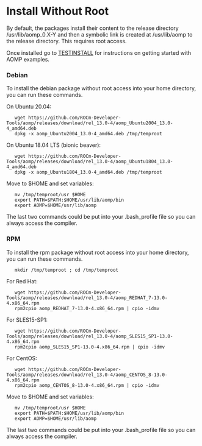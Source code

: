 # Install Without Root
By default, the packages install their content to the release directory /usr/lib/aomp_0.X-Y and then a  symbolic link is created at /usr/lib/aomp to the release directory. This requires root access.

Once installed go to [TESTINSTALL](TESTINSTALL.md) for instructions on getting started with AOMP examples.

### Debian
To install the debian package without root access into your home directory, you can run these commands.<br>

On Ubuntu 20.04:
```
   wget https://github.com/ROCm-Developer-Tools/aomp/releases/download/rel_13.0-4/aomp_Ubuntu2004_13.0-4_amd64.deb
   dpkg -x aomp_Ubuntu2004_13.0-4_amd64.deb /tmp/temproot
```
On Ubuntu 18.04 LTS (bionic beaver):
```
   wget https://github.com/ROCm-Developer-Tools/aomp/releases/download/rel_13.0-4/aomp_Ubuntu1804_13.0-4_amd64.deb
   dpkg -x aomp_Ubuntu1804_13.0-4_amd64.deb /tmp/temproot
```
Move to $HOME and set variables:
```
   mv /tmp/temproot/usr $HOME
   export PATH=$PATH:$HOME/usr/lib/aomp/bin
   export AOMP=$HOME/usr/lib/aomp
```
The last two commands could be put into your .bash_profile file so you can always access the compiler.

### RPM
To install the rpm package without root access into your home directory, you can run these commands.
```
   mkdir /tmp/temproot ; cd /tmp/temproot 
```
For Red Hat:
```
   wget https://github.com/ROCm-Developer-Tools/aomp/releases/download/rel_13.0-4/aomp_REDHAT_7-13.0-4.x86_64.rpm
   rpm2cpio aomp_REDHAT_7-13.0-4.x86_64.rpm | cpio -idmv
```
For SLES15-SP1:
```
   wget https://github.com/ROCm-Developer-Tools/aomp/releases/download/rel_13.0-4/aomp_SLES15_SP1-13.0-4.x86_64.rpm
   rpm2cpio aomp_SLES15_SP1-13.0-4.x86_64.rpm | cpio -idmv
```
For CentOS:
```
   wget https://github.com/ROCm-Developer-Tools/aomp/releases/download/rel_13.0-4/aomp_CENTOS_8-13.0-4.x86_64.rpm
   rpm2cpio aomp_CENTOS_8-13.0-4.x86_64.rpm | cpio -idmv
```
Move to $HOME and set variables:
```
   mv /tmp/temproot/usr $HOME
   export PATH=$PATH:$HOME/usr/lib/aomp/bin
   export AOMP=$HOME/usr/lib/aomp
```
The last two commands could be put into your .bash_profile file so you can always access the compiler.
